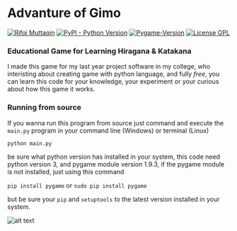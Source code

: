 # Advanture of Gimo

[![Rifqi Muttaqin](https://img.shields.io/badge/Author-Rifqi%20Muttaqin-orange.svg)](https://github.com/Rifqi31/) [![PyPI - Python Version](https://img.shields.io/pypi/pyversions/Django.svg)](https://www.python.org/downloads/) [![Pygame-Version](https://img.shields.io/badge/Pygame-1.9.3-brightgreen.svg)](https://www.pygame.org/download.shtml) [![License GPL](https://img.shields.io/badge/License-GPL--3.0-green.svg)](https://www.gnu.org/licenses/gpl-3.0.en.html)

### Educational Game for Learning Hiragana &amp; Katakana

I made this game for my last year project software in my college, who interisting about creating game with python language, and fully *free*, you can learn this code for your knowledge, your experiment or your curious about how this game it works.

### Running from source

If you wanna run this program from source just command and execute the `main.py` program in your command line (Windows) or terminal (Linux)

`python main.py`

be sure what python version has installed in your system, this code need python version 3, and pygame module version 1.9.3, if the pygame module is not installed, just using this command

`pip install pygame` or `sudo pip install pygame`

but be sure your `pip` and `setuptools` to the latest version installed in your system.

[logo]: https://github.com/Rifqi31/AdvantureOfGimo/blob/master/spritesheet/sc_mainmenu.PNG "Main Menu"

![alt text][logo]
